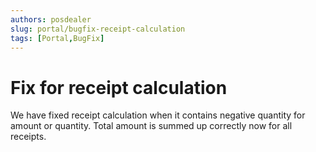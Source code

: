 ```yaml
---
authors: posdealer
slug: portal/bugfix-receipt-calculation
tags: [Portal,BugFix]
---
```


# Fix for receipt calculation
We have fixed receipt calculation when it contains negative quantity for amount or quantity. Total amount is summed up correctly now for all receipts.
